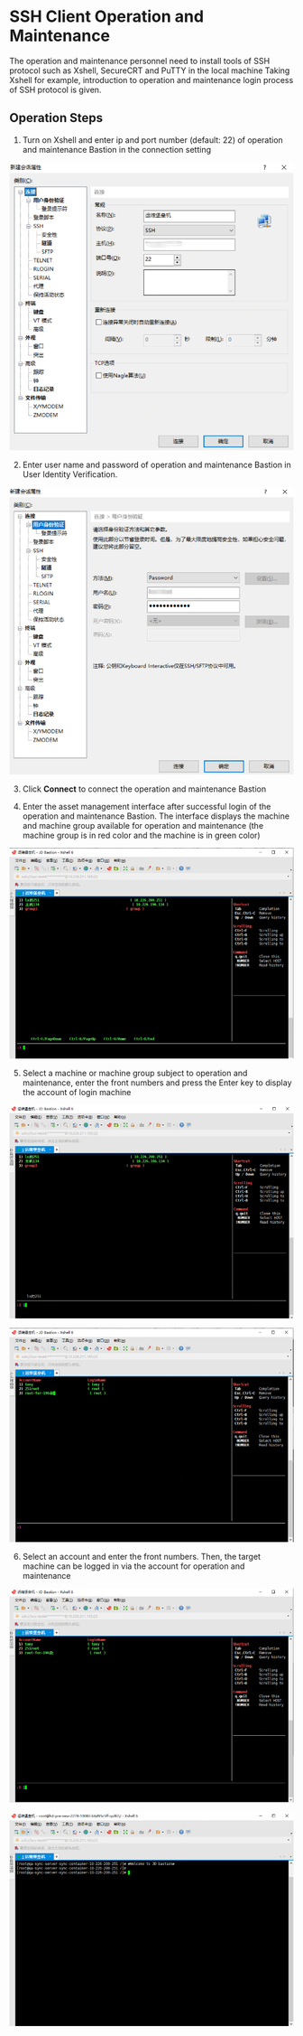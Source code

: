 # SSH Client Operation and Maintenance


The operation and maintenance personnel need to install tools of SSH protocol such as Xshell, SecureCRT and PuTTY in the local machine Taking Xshell for example, introduction to operation and maintenance login process of SSH protocol is given.

## Operation Steps

1. Turn on Xshell and enter ip and port number (default: 22) of operation and maintenance Bastion in the connection setting

![](/image/Bastion/ssh1.png) 

2. Enter user name and password of operation and maintenance Bastion in User Identity Verification.

![](/image/Bastion/ssh2.png) 

3. Click **Connect** to connect the operation and maintenance Bastion

4. Enter the asset management interface after successful login of the operation and maintenance Bastion. The interface displays the machine and machine group available for operation and maintenance (the machine group is in red color and the machine is in green color)

![](/image/Bastion/ssh3.png) 

5. Select a machine or machine group subject to operation and maintenance, enter the front numbers and press the Enter key to display the account of login machine

![](/image/Bastion/ssh4.png) 

![](/image/Bastion/ssh5.png) 

6. Select an account and enter the front numbers. Then, the target machine can be logged in via the account for operation and maintenance

![](/image/Bastion/ssh6.png) 

![](/image/Bastion/ssh7.png) 
